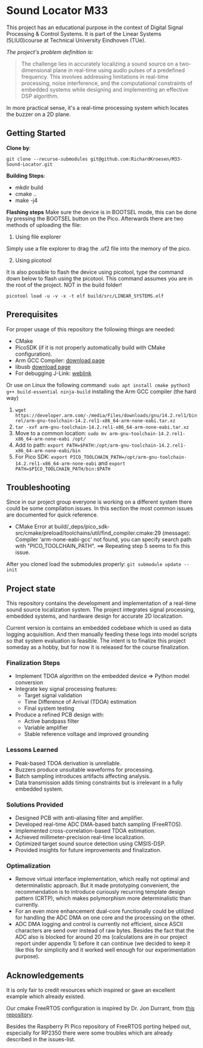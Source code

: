 # Sound Locator M33 
This project has an educational purpose in the context of Digital Signal Processing & Control Systems. It is part of the Linear Systems (5LIU0)course at Technical University Eindhoven (TUe).

*The project's problem definition is*: 
> The challenge lies in accurately localizing a sound source on a two-dimensional plane
in real-time using audio pulses of a predefined frequency.
This involves addressing limitations in real-time processing, noise interference, and
the computational constraints of embedded systems while designing and implementing an effective DSP algorithm.

In more practical sense, it's a real-time processing system which locates the buzzer on a 2D plane. 

## Getting Started
**Clone by**: 

``git clone --recurse-submodules git@github.com:RichardKroesen/M33-Sound-Locator.git``

**Building Steps**: 
- mkdir build
- cmake ..
- make -j4

**Flashing steps**
Make sure the device is in BOOTSEL mode, this can be done by pressing the BOOTSEL button on the Pico. Afterwards there are two methods of uploading the file:

1. Using file explorer

Simply use a file explorer to drag the .uf2 file into the memory of the pico.

2. Using picotool

It is also possible to flash the device using picotool, type the command down below to flash using the picotool. This command assumes you are in the root of the project. NOT in the build folder!

`picotool load -u -v -x -t elf build/src/LINEAR_SYSTEMS.elf`

## Prerequisites 
For proper usage of this repository the following things are needed: 
- CMake
- PicoSDK (if it is not properly automatically build with CMake configuration).
- Arm GCC Compiler: [download page](https://developer.arm.com/downloads/-/gnu-rm)
- libusb [download page](https://libusb.info/)
- For debugging J-Link: [weblink](https://www.segger.com/downloads/jlink/) 
 
Or use on Linux the following command:
`sudo apt install cmake python3 g++ build-essential ninja-build`
installing the Arm GCC compiler (the hard way)
1) ```wget https://developer.arm.com/-/media/Files/downloads/gnu/14.2.rel1/binrel/arm-gnu-toolchain-14.2.rel1-x86_64-arm-none-eabi.tar.xz```
2) ```tar -xvf arm-gnu-toolchain-14.2.rel1-x86_64-arm-none-eabi.tar.xz```
3) Move to a common location: ```sudo mv arm-gnu-toolchain-14.2.rel1-x86_64-arm-none-eabi /opt/```
4) Add to path: ```export PATH=$PATH:/opt/arm-gnu-toolchain-14.2.rel1-x86_64-arm-none-eabi/bin```
5) For Pico SDK: ```export PICO_TOOLCHAIN_PATH=/opt/arm-gnu-toolchain-14.2.rel1-x86_64-arm-none-eabi``` and ```export PATH=$PICO_TOOLCHAIN_PATH/bin:$PATH```

## Troubleshooting 
Since in our project group everyone is working on a different system there could be some compilation issues. In this section the most common issues are documented for quick reference. 

- CMake Error at build/_deps/pico_sdk-src/cmake/preload/toolchains/util/find_compiler.cmake:29 (message):
  Compiler 'arm-none-eabi-gcc' not found, you can specify search path with
  "PICO_TOOLCHAIN_PATH". ==> Repeating step 5 seems to fix this issue. 

After you cloned load the submodules properly:
``git submodule update --init`` 

## Project state
This repository contains the development and implementation of a real-time sound source localization system. The project integrates signal processing, embedded systems, and hardware design for accurate 2D localization.

Current version is contains an embedded codebase which is used as data logging acquisition. And then manually feeding these logs into model scripts so that system evaluation is feasible. The intent is to finalize this project someday as a hobby, but for now it is released for the course finalization. 

### Finalization Steps
- Implement TDOA algorithm on the embedded device => Python model conversion
- Integrate key signal processing features:
  - Target signal validation
  - Time Difference of Arrival (TDOA) estimation
  - Final system testing
- Produce a refined PCB design with:
  - Active bandpass filter
  - Variable amplifier
  - Stable reference voltage and improved grounding

### Lessons Learned
- Peak-based TDOA derivation is unreliable.
- Buzzers produce unsuitable waveforms for processing.
- Batch sampling introduces artifacts affecting analysis.
- Data transmission adds timing constraints but is irrelevant in a fully embedded system.

### Solutions Provided
- Designed PCB with anti-aliasing filter and amplifier.
- Developed real-time ADC DMA-based batch sampling (FreeRTOS).
- Implemented cross-correlation-based TDOA estimation.
- Achieved millimeter-precision real-time localization.
- Optimized target sound source detection using CMSIS-DSP.
- Provided insights for future improvements and finalization.

### Optimalization 
- Remove virtual interface implementation, which really not optimal and determinalistic approach. But it made prototyping convenient, the recommendation is to introduce curiously recurring template design pattern (CRTP), which makes polymorphism more determinalistic than currently. 
- For an even more enhancement dual-core functionally could be utilized for handling the ADC DMA on one core and the processing on the other. 
- ADC DMA logging and control is currently not efficient, since ASCII characters are send over instead of raw bytes. Besides the fact that the ADC also is blocked for around 20 ms (calculations are in our project report under appendix 1) before it can continue (we decided to keep it like this for simplicity and it worked well enough for our experimentation purpose). 

## Acknowledgements 
It is only fair to credit resources which inspired or gave an excellent example which already existed.

Our cmake FreeRTOS configuration is inspired by Dr. Jon Durrant, from [this repository](https://github.com/jondurrant/RPIPicoFreeRTOSSMPExp). 

Besides the Raspberry Pi Pico repository of FreeRTOS porting helped out, especially for RP2350 there were some troubles which are already described in the issues-list.